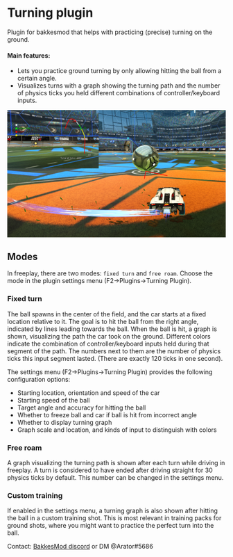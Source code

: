 # Turning plugin

Plugin for bakkesmod that helps with practicing (precise) turning on the ground.

#### Main features:
- Lets you practice ground turning by only allowing hitting the ball from a certain angle.
- Visualizes turns with a graph showing the turning path and the number of physics ticks you held different combinations of controller/keyboard inputs.

![alt text](img/thumbnail.png)


## Modes
In freeplay, there are two modes: `fixed turn` and `free roam`. Choose the mode in the plugin settings menu (F2->Plugins->Turning Plugin).
### Fixed turn
The ball spawns in the center of the field, and the car starts at a fixed location relative to it. The goal is to hit the ball from the right angle, indicated by lines leading towards the ball.
When the ball is hit, a graph is shown, visualizing the path the car took on the ground. Different colors indicate the combination of controller/keyboard inputs held during that segment of the path. The numbers next to them are the number of physics ticks this input segment lasted. (There are exactly 120 ticks in one second).

The settings menu (F2->Plugins->Turning Plugin) provides the following configuration options:
- Starting location, orientation and speed of the car
- Starting speed of the ball
- Target angle and accuracy for hitting the ball
- Whether to freeze ball and car if ball is hit from incorrect angle
- Whether to display turning graph
- Graph scale and location, and kinds of input to distinguish with colors

### Free roam
A graph visualizing the turning path is shown after each turn while driving in freeplay. A turn is considered to have ended after driving straight for 30 physics ticks by default. This number can be changed in the settings menu.

### Custom training
If enabled in the settings menu, a turning graph is also shown after hitting the ball in a custom training shot. This is most relevant in training packs for ground shots, where you might want to practice the perfect turn into the ball.

Contact: [BakkesMod discord](discord.gg/HsM6kAR) or DM @Arator#5686